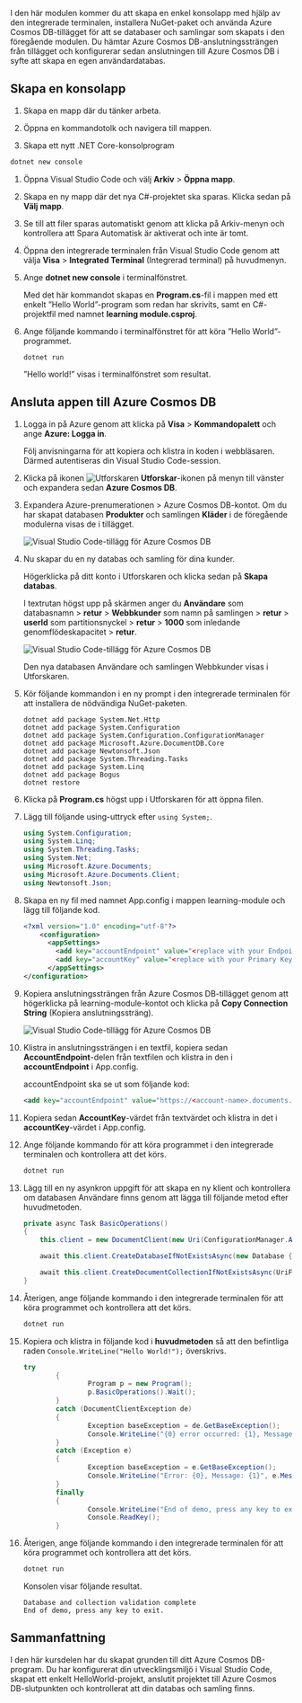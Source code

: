 I den här modulen kommer du att skapa en enkel konsolapp med hjälp av den integrerade terminalen, installera NuGet-paket och använda Azure Cosmos DB-tillägget för att se databaser och samlingar som skapats i den föregående modulen. Du hämtar Azure Cosmos DB-anslutningssträngen från tillägget och konfigurerar sedan anslutningen till Azure Cosmos DB i syfte att skapa en egen användardatabas.

## <a name="create-a-console-app"></a>Skapa en konsolapp

1. Skapa en mapp där du tänker arbeta.

1. Öppna en kommandotolk och navigera till mappen.

1. Skapa ett nytt .NET Core-konsolprogram

```bash
dotnet new console 
```

1. Öppna Visual Studio Code och välj **Arkiv** > **Öppna mapp**.

1. Skapa en ny mapp där det nya C#-projektet ska sparas. Klicka sedan på **Välj mapp**.

1. Se till att filer sparas automatiskt genom att klicka på Arkiv-menyn och kontrollera att Spara Automatisk är aktiverat och inte är tomt.

1. Öppna den integrerade terminalen från Visual Studio Code genom att välja **Visa** > **Integrated Terminal** (Integrerad terminal) på huvudmenyn.

1. Ange **dotnet new console** i terminalfönstret.

    Med det här kommandot skapas en **Program.cs**-fil i mappen med ett enkelt ”Hello World”-program som redan har skrivits, samt en C#-projektfil med namnet **learning module.csproj**.

1. Ange följande kommando i terminalfönstret för att köra ”Hello World”-programmet. 

    ```
    dotnet run
    ```

    ”Hello world!” visas i terminalfönstret som resultat.

## <a name="connect-the-app-to-azure-cosmos-db"></a>Ansluta appen till Azure Cosmos DB

1. Logga in på Azure genom att klicka på **Visa** > **Kommandopalett** och ange **Azure: Logga in**.

    Följ anvisningarna för att kopiera och klistra in koden i webbläsaren. Därmed autentiseras din Visual Studio Code-session.

1. Klicka på ikonen ![Utforskaren](../media/2-setup/visual-studio-code-explorer-icon.png) **Utforskar**-ikonen på menyn till vänster och expandera sedan **Azure Cosmos DB**.

1. Expandera Azure-prenumerationen > Azure Cosmos DB-kontot. Om du har skapat databasen **Produkter** och samlingen **Kläder** i de föregående modulerna visas de i tillägget.

   ![Visual Studio Code-tillägg för Azure Cosmos DB](../media/2-setup/azure-cosmos-db-vs-code-extension.png) 

1. Nu skapar du en ny databas och samling för dina kunder.

    Högerklicka på ditt konto i Utforskaren och klicka sedan på **Skapa databas**. 
    
    I textrutan högst upp på skärmen anger du **Användare** som databasnamn > **retur** > **Webbkunder** som namn på samlingen > **retur** > **userId** som partitionsnyckel > **retur** > **1000** som inledande genomflödeskapacitet > **retur**.

    ![Visual Studio Code-tillägg för Azure Cosmos DB](../media/2-setup/vs-code-azure-cosmos-db-extension.gif) <!--Retake on fresh machine without the other subscriptions showing-->

    Den nya databasen Användare och samlingen Webbkunder visas i Utforskaren.

1. Kör följande kommandon i en ny prompt i den integrerade terminalen för att installera de nödvändiga NuGet-paketen.

    ```
    dotnet add package System.Net.Http
    dotnet add package System.Configuration
    dotnet add package System.Configuration.ConfigurationManager
    dotnet add package Microsoft.Azure.DocumentDB.Core
    dotnet add package Newtonsoft.Json
    dotnet add package System.Threading.Tasks
    dotnet add package System.Linq
    dotnet add package Bogus
    dotnet restore
    ```

1. Klicka på **Program.cs** högst upp i Utforskaren för att öppna filen.

1. Lägg till följande using-uttryck efter `using System;`.

    ```csharp
    using System.Configuration;
    using System.Linq;
    using System.Threading.Tasks;
    using System.Net;
    using Microsoft.Azure.Documents;
    using Microsoft.Azure.Documents.Client;
    using Newtonsoft.Json;
    ```

1. Skapa en ny fil med namnet App.config i mappen learning-module och lägg till följande kod.
  
    ```xml
    <?xml version="1.0" encoding="utf-8"?>
        <configuration>
          <appSettings>
            <add key="accountEndpoint" value="<replace with your Endpoint URL>" />
            <add key="accountKey" value="<replace with your Primary Key>" />
          </appSettings>
    </configuration>
    ```

1. Kopiera anslutningssträngen från Azure Cosmos DB-tillägget genom att högerklicka på learning-module-kontot och klicka på **Copy Connection String** (Kopiera anslutningssträng).

    ![Visual Studio Code-tillägg för Azure Cosmos DB](../media/2-setup/vs-code-copy-connection-string.gif) 

1. Klistra in anslutningssträngen i en textfil, kopiera sedan **AccountEndpoint**-delen från textfilen och klistra in den i **accountEndpoint** i App.config.

    accountEndpoint ska se ut som följande kod:

    ```xml
    <add key="accountEndpoint" value="https://<account-name>.documents.azure.com:443/" />
    ```

1. Kopiera sedan **AccountKey**-värdet från textvärdet och klistra in det i **accountKey**-värdet i App.config.

1. Ange följande kommando för att köra programmet i den integrerade terminalen och kontrollera att det körs.

    ```csharp
    dotnet run
    ```

1. Lägg till en ny asynkron uppgift för att skapa en ny klient och kontrollera om databasen Användare finns genom att lägga till följande metod efter huvudmetoden.
    
    ```csharp
    private async Task BasicOperations()
    {
        this.client = new DocumentClient(new Uri(ConfigurationManager.AppSettings["endpointUrl"]), ConfigurationManager.AppSettings["primaryKey"]);

        await this.client.CreateDatabaseIfNotExistsAsync(new Database { Id = "Users" });

        await this.client.CreateDocumentCollectionIfNotExistsAsync(UriFactory.CreateDatabaseUri("Users"), new DocumentCollection { Id = "WebCustomers" });
    }
    ```

1. Återigen, ange följande kommando i den integrerade terminalen för att köra programmet och kontrollera att det körs.

    ```csharp
    dotnet run
    ```

1. Kopiera och klistra in följande kod i **huvudmetoden** så att den befintliga raden `Console.WriteLine("Hello World!");` överskrivs.

    ```csharp
    try
            {
                    Program p = new Program();
                    p.BasicOperations().Wait();
            }
            catch (DocumentClientException de)
            {
                    Exception baseException = de.GetBaseException();
                    Console.WriteLine("{0} error occurred: {1}, Message: {2}", de.StatusCode, de.Message, baseException.Message);
            }
            catch (Exception e)
            {
                    Exception baseException = e.GetBaseException();
                    Console.WriteLine("Error: {0}, Message: {1}", e.Message, baseException.Message);
            }
            finally
            {
                    Console.WriteLine("End of demo, press any key to exit.");
                    Console.ReadKey();
            }
    ```

1. Återigen, ange följande kommando i den integrerade terminalen för att köra programmet och kontrollera att det körs.

    ```csharp
    dotnet run
    ```

    Konsolen visar följande resultat.
    
    ```
    Database and collection validation complete
    End of demo, press any key to exit.
    ```

## <a name="summary"></a>Sammanfattning

I den här kursdelen har du skapat grunden till ditt Azure Cosmos DB-program. Du har konfigurerat din utvecklingsmiljö i Visual Studio Code, skapat ett enkelt HelloWorld-projekt, anslutit projektet till Azure Cosmos DB-slutpunkten och kontrollerat att din databas och samling finns.